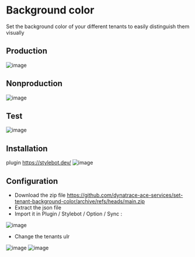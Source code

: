 # Background color 
Set the background color of your different tenants to easily distinguish them visually
## Production 
![image](https://user-images.githubusercontent.com/40337213/168834029-d75d17bd-afda-466d-b303-bad0f3b0a8cd.png)

## Nonproduction
![image](https://user-images.githubusercontent.com/40337213/168834528-b200f23b-8800-439f-9d7d-3d662afbee07.png)

## Test
![image](https://user-images.githubusercontent.com/40337213/168834437-83909267-ad94-4e6b-b4b9-372e38357d59.png)

## Installation 
plugin https://stylebot.dev/
  ![image](https://user-images.githubusercontent.com/40337213/168835180-95b10d6c-c36e-4877-aa57-5949cbd333af.png)

## Configuration
- Download the zip file https://github.com/dynatrace-ace-services/set-tenant-background-color/archive/refs/heads/main.zip
- Extract the json file
- Import it in Plugin / Stylebot / Option / Sync : 

![image](https://user-images.githubusercontent.com/40337213/168837079-ff3ff2ac-eace-4652-9154-f81ab3a4138c.png)

- Change the tenants ulr

![image](https://user-images.githubusercontent.com/40337213/168836573-abc2b624-1ca0-482a-aceb-23561a4cde79.png)
![image](https://user-images.githubusercontent.com/40337213/168840219-c6f4a9f4-091a-4b38-b77e-b4de113eea98.png)


